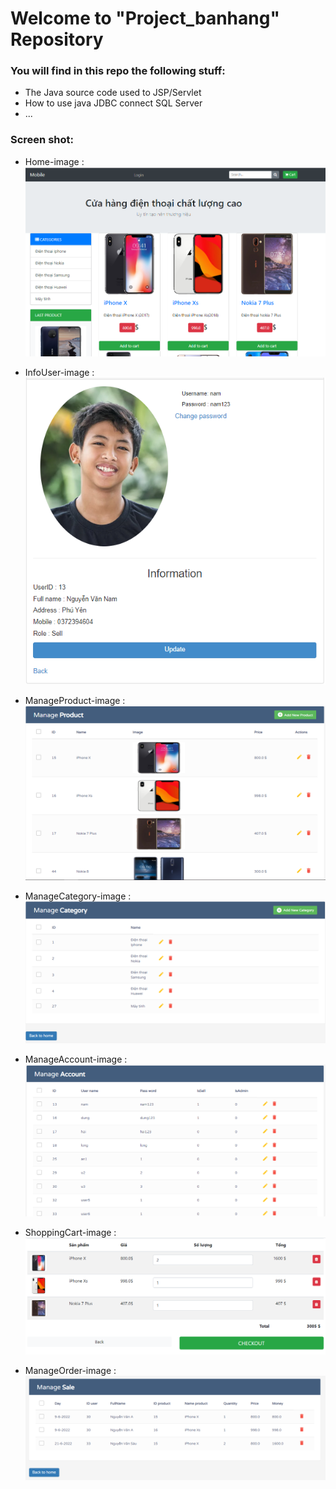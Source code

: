 # Welcome to "Project_banhang" Repository

### You will find in this repo the following stuff:
* The Java source code used to JSP/Servlet
* How to use java JDBC connect SQL Server 
* ...

### Screen shot:
- Home-image :
<space><space>
![home-image](https://github.com/nguoilangchai/Project_banhang/blob/main/images/Home.PNG)
<space><space>

- InfoUser-image :
<space><space>
![InfoUser-image](https://github.com/nguoilangchai/Project_banhang/blob/main/images/InfoUser.PNG)
<space><space>

- ManageProduct-image :
<space><space>
![ManageProduct-image](https://github.com/nguoilangchai/Project_banhang/blob/main/images/ManageProduct.PNG)
<space><space>

- ManageCategory-image :
<space><space>
![ManageCategory-image](https://github.com/nguoilangchai/Project_banhang/blob/main/images/ManageCategory.PNG)
<space><space>

- ManageAccount-image :
<space><space>
![ManageAccount-image](https://github.com/nguoilangchai/Project_banhang/blob/main/images/ManageAccount.PNG)
<space><space>

- ShoppingCart-image :
<space><space>
![ShoppingCart-image](https://github.com/nguoilangchai/Project_banhang/blob/main/images/ShoppingCart.PNG)
<space><space>

- ManageOrder-image :
<space><space>
![ManageOrder-image](https://github.com/nguoilangchai/Project_banhang/blob/main/images/ManageOrder.PNG)
<space><space>
